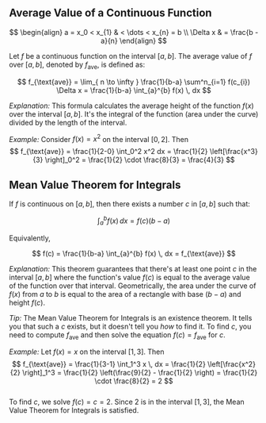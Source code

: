 ## Average Value of a Continuous Function

$$
\begin{align}
a = x_0 < x_{1}  & < \dots < x_{n} = b \\
\Delta x  & = \frac{b - a}{n}
\end{align}
$$

Let $f$ be a continuous function on the interval $[a, b]$. The average value of $f$ over $[a, b]$, denoted by $f_{\text{ave}}$, is defined as:

$$
f_{\text{ave}} =  \lim_{ n \to \infty } \frac{1}{b-a} \sum^n_{i=1} f(c_{i}) \Delta x = \frac{1}{b-a} \int_{a}^{b} f(x) \, dx
$$

*Explanation:* This formula calculates the average height of the function $f(x)$ over the interval $[a, b]$. It's the integral of the function (area under the curve) divided by the length of the interval.

*Example:* Consider $f(x) = x^2$ on the interval $[0, 2]$. Then  
$$ f_{\text{ave}} = \frac{1}{2-0} \int_0^2 x^2 dx = \frac{1}{2} \left[\frac{x^3}{3} \right]_0^2 = \frac{1}{2} \cdot \frac{8}{3} = \frac{4}{3} $$

## Mean Value Theorem for Integrals

If $f$ is continuous on $[a, b]$, then there exists a number $c$ in $[a, b]$ such that:

$$
\int_{a}^{b} f(x) \, dx = f(c)(b-a)
$$

Equivalently,

$$
f(c) = \frac{1}{b-a} \int_{a}^{b} f(x) \, dx = f_{\text{ave}}
$$

*Explanation:* This theorem guarantees that there's at least one point $c$ in the interval $[a, b]$ where the function's value $f(c)$ is equal to the average value of the function over that interval. Geometrically, the area under the curve of $f(x)$ from $a$ to $b$ is equal to the area of a rectangle with base $(b-a)$ and height $f(c)$.

*Tip:* The Mean Value Theorem for Integrals is an existence theorem. It tells you that such a $c$ exists, but it doesn't tell you *how* to find it. To find $c$, you need to compute $f_{\text{ave}}$ and then solve the equation $f(c) = f_{\text{ave}}$ for $c$.

*Example:* Let $f(x) = x$ on the interval $[1, 3]$. Then  
$$ f_{\text{ave}} = \frac{1}{3-1} \int_1^3 x \, dx = \frac{1}{2} \left[\frac{x^2}{2} \right]_1^3 = \frac{1}{2} \left(\frac{9}{2} - \frac{1}{2} \right) = \frac{1}{2} \cdot \frac{8}{2} = 2 $$  
To find $c$, we solve $f(c) = c = 2$. Since $2$ is in the interval $[1, 3]$, the Mean Value Theorem for Integrals is satisfied.
